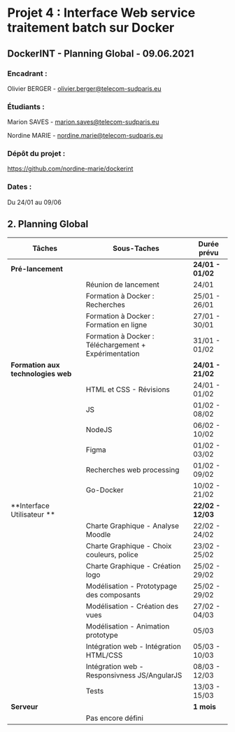 # Projet 4 : Interface Web service traitement batch sur Docker

## DockerINT - Planning Global - 09.06.2021

### Encadrant :
Olivier BERGER		- olivier.berger@telecom-sudparis.eu

### Étudiants :
Marion SAVES 		- marion.saves@telecom-sudparis.eu

Nordine MARIE		- nordine.marie@telecom-sudparis.eu

### Dépôt du projet : 
https://github.com/nordine-marie/dockerint

### Dates : 
Du 24/01 au 09/06

## 2. Planning Global

|Tâches|Sous-Taches  | Durée prévu|
|--|--|--|
| **Pré-lancement** |  |**24/01 - 01/02** |
||Réunion de lancement| 24/01 |
||Formation à Docker : Recherches | 25/01 - 26/01 |
||Formation à Docker : Formation en ligne | 27/01 - 30/01 |
||Formation à Docker : Téléchargement + Expérimentation | 31/01 - 01/02 |
|**Formation aux technologies web**||**24/01 - 21/02**|
||HTML et CSS - Révisions| 24/01 - 01/02 |
||JS| 01/02 - 08/02 |
||NodeJS| 06/02 - 10/02 |
||Figma| 01/02 - 03/02 |
||Recherches web processing| 01/02 - 09/02 |
||Go-Docker| 10/02 - 21/02 |
|**Interface Utilisateur **||**22/02 - 12/03**|
||Charte Graphique - Analyse Moodle|22/02 - 24/02|
||Charte Graphique - Choix couleurs, police|23/02 - 25/02|
||Charte Graphique - Création logo|25/02 - 29/02|
||Modélisation - Prototypage des composants|25/02 - 29/02|
||Modélisation - Création des vues|27/02 - 04/03|
||Modélisation - Animation prototype|05/03|
||Intégration web - Intégration HTML/CSS|05/03 - 10/03|
||Intégration web - Responsivness JS/AngularJS|08/03 - 12/03|
||Tests|13/03 - 15/03|
|**Serveur**||**1 mois**|
||Pas encore défini||
